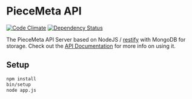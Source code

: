 # PieceMeta API

[![Code Climate](https://codeclimate.com/github/PieceMeta/piecemeta-api/badges/gpa.svg)](https://codeclimate.com/github/PieceMeta/piecemeta-api) [![Dependency Status](https://david-dm.org/PieceMeta/piecemeta-api.svg)](https://david-dm.org/PieceMeta/piecemeta-api)

The PieceMeta API Server based on NodeJS / [restify](https://github.com/mcavage/node-restify) with MongoDB for storage. Check out the [API Documentation](http://doc.piecemeta.com) for more info on using it.

## Setup

```bash
npm install
bin/setup
node app.js
```
